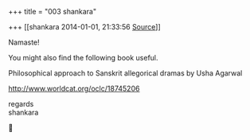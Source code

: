 +++
title = "003 shankara"

+++
[[shankara	2014-01-01, 21:33:56 [Source](https://groups.google.com/g/samskrita/c/Z6Zz4xV2LpQ)]]



Namaste!  
  
You might also find the following book useful.  

Philosophical approach to Sanskrit allegorical dramas by Usha Agarwal  

<http://www.worldcat.org/oclc/18745206>  

  

regards  
shankara



